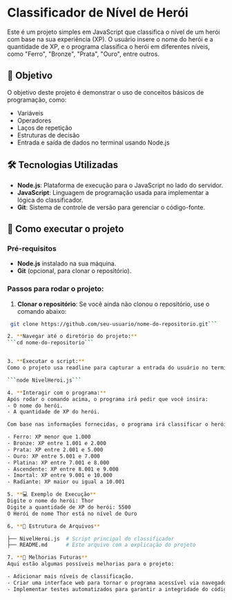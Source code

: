 # Classificador de Nível de Herói

Este é um projeto simples em JavaScript que classifica o nível de um herói com base na sua experiência (XP). O usuário insere o nome do herói e a quantidade de XP, e o programa classifica o herói em diferentes níveis, como "Ferro", "Bronze", "Prata", "Ouro", entre outros.

## 🎯 Objetivo

O objetivo deste projeto é demonstrar o uso de conceitos básicos de programação, como:

- Variáveis
- Operadores
- Laços de repetição
- Estruturas de decisão
- Entrada e saída de dados no terminal usando Node.js

## 🛠️ Tecnologias Utilizadas

- **Node.js**: Plataforma de execução para o JavaScript no lado do servidor.
- **JavaScript**: Linguagem de programação usada para implementar a lógica do classificador.
- **Git**: Sistema de controle de versão para gerenciar o código-fonte.

## 🚀 Como executar o projeto

### Pré-requisitos

- **Node.js** instalado na sua máquina.
- **Git** (opcional, para clonar o repositório).

### Passos para rodar o projeto:

1. **Clonar o repositório**:
  Se você ainda não clonou o repositório, use o comando abaixo:

  ```bash
   git clone https://github.com/seu-usuario/nome-do-repositorio.git```

2. **Navegar até o diretório do projeto:**
 ```cd nome-do-repositorio```


3. **Executar o script:**
Como o projeto usa readline para capturar a entrada do usuário no terminal, basta executar o arquivo JavaScript:

 ```node NivelHeroi.js```

4. **Interagir com o programa:**
Após rodar o comando acima, o programa irá pedir que você insira:
- O nome do herói.
- A quantidade de XP do herói.

Com base nas informações fornecidas, o programa irá classificar o herói em um dos seguintes níveis:

- Ferro: XP menor que 1.000
- Bronze: XP entre 1.001 e 2.000
- Prata: XP entre 2.001 e 5.000
- Ouro: XP entre 5.001 e 7.000
- Platina: XP entre 7.001 e 8.000
- Ascendente: XP entre 8.001 e 9.000
- Imortal: XP entre 9.001 e 10.000
- Radiante: XP maior ou igual a 10.001

5. **💻 Exemplo de Execução**
Digite o nome do herói: Thor
Digite a quantidade de XP do herói: 5500
O Herói de nome Thor está no nível de Ouro

6. **📂 Estrutura de Arquivos**

├── NivelHeroi.js  # Script principal do classificador
├── README.md      # Este arquivo com a explicação do projeto

7. **📝 Melhorias Futuras**
Aqui estão algumas possíveis melhorias para o projeto:

- Adicionar mais níveis de classificação.
- Criar uma interface web para tornar o programa acessível via navegador.
- Implementar testes automatizados para garantir a integridade do código.
